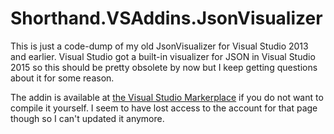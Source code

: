 # Shorthand.VSAddins.JsonVisualizer
This is just a code-dump of my old JsonVisualizer for Visual Studio 2013 and earlier. Visual Studio got a built-in visualizer for JSON
in Visual Studio 2015 so this should be pretty obsolete by now but I keep getting questions about it for some reason.


The addin is available at
[the Visual Studio Markerplace](https://marketplace.visualstudio.com/items?itemName=Karl-JohanSjogrenShorthandSoftware.ShorthandJsonVisualizer)
if you do not want to compile it yourself. I seem to have lost access to the account for that page though so I can't updated it anymore.

